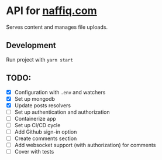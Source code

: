 # API for [naffiq.com](naffiq.com)

Serves content and manages file uploads.

## Development

Run project with `yarn start`

## TODO:

- [x] Configuration with `.env` and watchers
- [x] Set up mongodb
- [x] Update posts resolvers
- [ ] Set up authentication and authorization
- [ ] Containerize app
- [ ] Set up CI/CD cycle
- [ ] Add Github sign-in option
- [ ] Create comments section
- [ ] Add websocket support (with authorization) for comments
- [ ] Cover with tests
